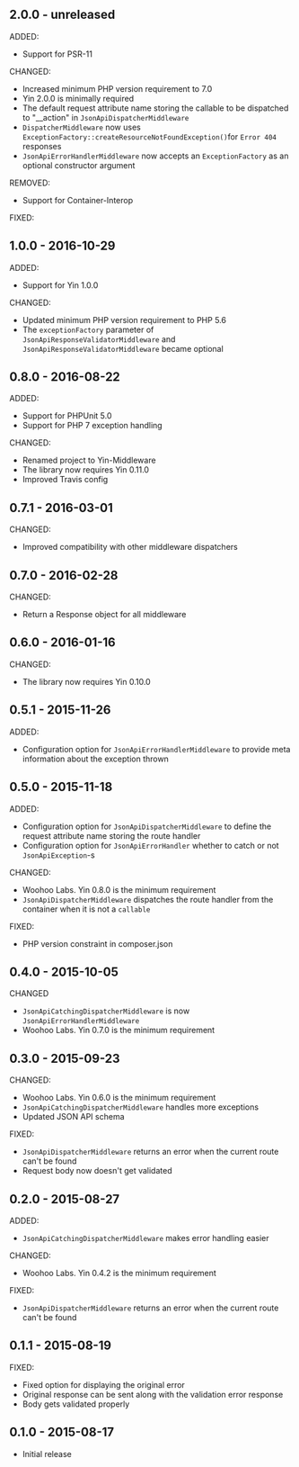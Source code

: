 ## 2.0.0 - unreleased

ADDED:

- Support for PSR-11

CHANGED:

- Increased minimum PHP version requirement to 7.0
- Yin 2.0.0 is minimally required
- The default request attribute name storing the callable to be dispatched to "__action" in `JsonApiDispatcherMiddleware`
- `DispatcherMiddleware` now uses `ExceptionFactory::createResourceNotFoundException()`for `Error 404` responses
- `JsonApiErrorHandlerMiddleware` now accepts an `ExceptionFactory` as an optional constructor argument

REMOVED:

- Support for Container-Interop

FIXED:

## 1.0.0 - 2016-10-29

ADDED:

- Support for Yin 1.0.0

CHANGED:

- Updated minimum PHP version requirement to PHP 5.6
- The `exceptionFactory` parameter of `JsonApiResponseValidatorMiddleware` and `JsonApiResponseValidatorMiddleware` became optional

## 0.8.0 - 2016-08-22

ADDED:

- Support for PHPUnit 5.0
- Support for PHP 7 exception handling

CHANGED:

- Renamed project to Yin-Middleware
- The library now requires Yin 0.11.0
- Improved Travis config

## 0.7.1 - 2016-03-01

CHANGED:

- Improved compatibility with other middleware dispatchers

## 0.7.0 - 2016-02-28

CHANGED:

- Return a Response object for all middleware

## 0.6.0 - 2016-01-16

CHANGED:

- The library now requires Yin 0.10.0

## 0.5.1 - 2015-11-26

ADDED:

- Configuration option for `JsonApiErrorHandlerMiddleware` to provide meta information about the exception thrown

## 0.5.0 - 2015-11-18

ADDED:

- Configuration option for `JsonApiDispatcherMiddleware` to define the request attribute name storing the route handler
- Configuration option for `JsonApiErrorHandler` whether to catch or not `JsonApiException`-s

CHANGED:

- Woohoo Labs. Yin 0.8.0 is the minimum requirement
- `JsonApiDispatcherMiddleware` dispatches the route handler from the container when it is not a `callable` 

FIXED:

- PHP version constraint in composer.json

## 0.4.0 - 2015-10-05

CHANGED
- `JsonApiCatchingDispatcherMiddleware` is now `JsonApiErrorHandlerMiddleware`
- Woohoo Labs. Yin 0.7.0 is the minimum requirement

## 0.3.0 - 2015-09-23

CHANGED:

- Woohoo Labs. Yin 0.6.0 is the minimum requirement
- `JsonApiCatchingDispatcherMiddleware` handles more exceptions
- Updated JSON API schema

FIXED:

- `JsonApiDispatcherMiddleware` returns an error when the current route can't be found
- Request body now doesn't get validated

## 0.2.0 - 2015-08-27

ADDED:

- `JsonApiCatchingDispatcherMiddleware` makes error handling easier

CHANGED:

- Woohoo Labs. Yin 0.4.2 is the minimum requirement

FIXED:

- `JsonApiDispatcherMiddleware` returns an error when the current route can't be found

## 0.1.1 - 2015-08-19

FIXED:

- Fixed option for displaying the original error
- Original response can be sent along with the validation error response
- Body gets validated properly

## 0.1.0 - 2015-08-17

- Initial release
